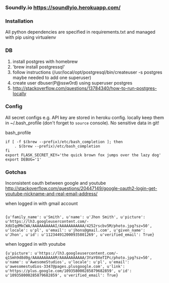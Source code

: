 ### Soundly.io https://soundlyio.herokuapp.com/

### Installation

All python dependencies are specified in requirements.txt and managed with pip using virtualenv

### DB 
1. install postgres with homebrew
1. 'brew install postgressql'
1. follow instructions (/usr/local/opt/postgresql/bin/createuser -s postgres maybe needed to add one superuser)
1. create user dbuser(P@ssw0rd) using superuser postgres
1. http://stackoverflow.com/questions/13784340/how-to-run-postgres-locally

### Config

All secret configs e.g. API key are stored in heroku config. locally keep them in ~/.bash_profile (don't forget to `source` console). No sensitive data in git!

bash_profile
```
if [ -f $(brew --prefix)/etc/bash_completion ]; then
    . $(brew --prefix)/etc/bash_completion
fi
export FLASK_SECRET_KEY='the quick brown fox jumps over the lazy dog'
export DEBUG='1'

```

### Gotchas

Inconsistent oauth between google and youtube http://stackoverflow.com/questions/20447149/google-oauth2-login-get-youtube-nickname-and-real-email-address/

when logged in with gmail account
```

{u'family_name': u'Smith', u'name': u'Jhon Smith', u'picture': u'https://lh3.googleusercontent.com/-XdUIqdMkCWA/AAAAAAAAAAI/AAAAAAAAAAA/4252rscbv5M/photo.jpg?sz=50', u'locale': u'pl', u'email': u'jhons@gmail.com', u'given_name': u'Jhon', u'id': u'112344912000935801269', u'verified_email': True}
```

when logged in with youtube 

```
{u'picture': u'https://lh3.googleusercontent.com/-q1Smh9d8d0g/AAAAAAAAAAM/AAAAAAAAAAA/3YaY0XeTIPc/photo.jpg?sz=50', u'name': u'AwesomeStudios', u'locale': u'pl', u'email': u'awesomestudios-3347@pages.plusgoogle.com', u'link': u'https://plus.google.com/109358000285879682859', u'id': u'109358000285879682859', u'verified_email': True}
```
